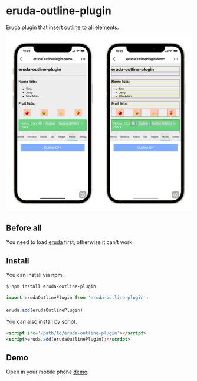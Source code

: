 # eruda-outline-plugin

Eruda plugin that insert outline to all elements.

![](./midea/IMG_3421.jpg)

## Before all
You need to load [eruda](https://github.com/liriliri/eruda#install) first, otherwise it can\'t work.

## Install

You can install via npm.

```
$ npm install eruda-outline-plugin
```

```javascript
import erudaOutlinePlugin from 'eruda-outline-plugin';

eruda.add(erudaOutlinePlugin);
```

You can also install by script.

```html
<script src='/path/to/eruda-outline-plugin'></script>
<script>eruda.add(erudaOutlinePlugin);</script>
```

## Demo

Open in your mobile phone [demo](https://pomelo-chuan.github.io/eruda-outline-plugin).
